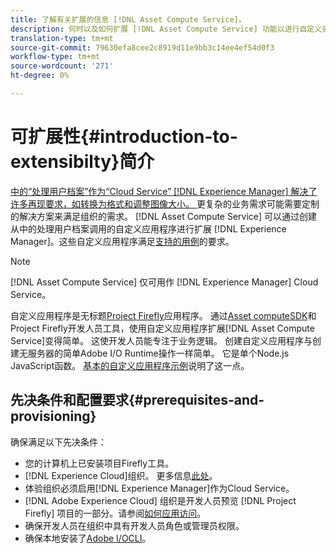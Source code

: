 ```yaml
---
title: 了解有关扩展的信息 [!DNL Asset Compute Service]。
description: 何时以及如何扩展 [!DNL Asset Compute Service] 功能以进行自定义资产处理。
translation-type: tm+mt
source-git-commit: 79630efa8cee2c8919d11e9bb3c14ee4ef54d0f3
workflow-type: tm+mt
source-wordcount: '271'
ht-degree: 0%

---
```



# 可扩展性{#introduction-to-extensibilty}简介

[中的“处理用户档案”作为“Cloud Service” [!DNL Experience Manager] 解决了许多再现要求，如转换为格式和调整图像大小。 ](https://experienceleague.adobe.com/docs/experience-manager-cloud-service/assets/asset-microservices-overview.html)更复杂的业务需求可能需要定制的解决方案来满足组织的需求。 [!DNL Asset Compute Service] 可以通过创建从中的处理用户档案调用的自定义应用程序进行扩展 [!DNL Experience Manager]。这些自定义应用程序满足[支持的用例](https://experienceleague.adobe.com/docs/experience-manager-cloud-service/assets/manage/asset-microservices-configure-and-use.html)的要求。

>[!NOTE]
>
>[!DNL Asset Compute Service] 仅可用作 [!DNL Experience Manager] Cloud Service。

自定义应用程序是无标题[Project Firefly](https://github.com/AdobeDocs/project-firefly)应用程序。 通过[Asset computeSDK](https://github.com/adobe/asset-compute-sdk)和Project Firefly开发人员工具，使用自定义应用程序扩展[!DNL Asset Compute Service]变得简单。 这使开发人员能专注于业务逻辑。 创建自定义应用程序与创建无服务器的简单Adobe I/O Runtime操作一样简单。 它是单个Node.js JavaScript函数。 [基本的自定义应用程序示例](https://github.com/adobe/asset-compute-example-workers/blob/master/projects/worker-basic/worker-basic.js)说明了这一点。

## 先决条件和配置要求{#prerequisites-and-provisioning}

确保满足以下先决条件：

* 您的计算机上已安装项目Firefly工具。
* [!DNL Experience Cloud]组织。 更多信息[此处](https://github.com/AdobeDocs/project-firefly/blob/master/getting_started/setup.md#acquire-access-and-credentials)。
* 体验组织必须启用[!DNL Experience Manager]作为Cloud Service。
* [!DNL Adobe Experience Cloud] 组织是开发人员预览 [!DNL Project Firefly] 项目的一部分。请参阅[如何应用访问](https://github.com/AdobeDocs/project-firefly/blob/master/overview/getting_access.md)。
* 确保开发人员在组织中具有开发人员角色或管理员权限。
* 确保本地安装了[Adobe I/OCLI](https://github.com/adobe/aio-cli)。

<!-- TBD for later:

* What all accesses and licenses are required?
* What all permissions are required to create, debug, and deploy custom applications?
* How do developers get access and provision the required apps?
* What is repository management?
* Anything on security and data transfer?
* What about handling personal or sensitive information?
* Custom application SLA is dependent on SLAs of various services it depends on.
* Document how the devs can get to know the KPIs of their custom applications. The KPIs are dependent on the performance at Adobe's side, amongst other things.
-->

